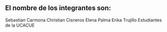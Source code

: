 ## El nombre de los integrantes son:
Sebastian Carmona
Christian Cisneros
Elena Palma
Erika Trujillo
Estudiantes de la UCACUE
